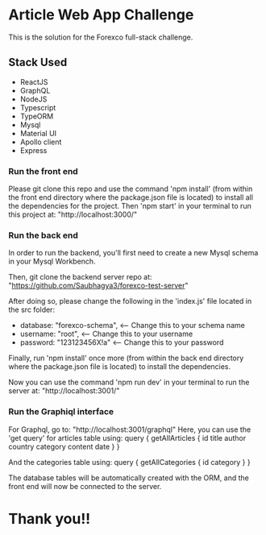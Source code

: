 # Article Web App Challenge

This is the solution for the Forexco full-stack challenge.

## Stack Used

- ReactJS
- GraphQL
- NodeJS
- Typescript
- TypeORM
- Mysql
- Material UI
- Apollo client
- Express

### Run the front end

Please git clone this repo and use the command 'npm install' (from within the front end directory where the package.json file is located) to install all the dependencies for the project.
Then 'npm start' in your terminal to run this project at: "http://localhost:3000/"

### Run the back end

In order to run the backend, you'll first need to create a new Mysql schema in your Mysql Workbench. 

Then, git clone the backend server repo at: "https://github.com/Saubhagya3/forexco-test-server"

After doing so, please change the following in the 'index.js' file located in the src folder:
- database: "forexco-schema", <-- Change this to your schema name
- username: "root", <-- Change this to your username
- password: "123123456X!a" <-- Change this to your password

Finally, run 'npm install' once more (from within the back end directory where the package.json file is located) to install the dependencies.

Now you can use the command 'npm run dev' in your terminal to run the server at: "http://localhost:3001/"

### Run the Graphiql interface

For Graphql, go to: "http://localhost:3001/graphql"
Here, you can use the 'get query' for articles table using:
query {
  getAllArticles {
    id
    title
    author
    country
    category
    content
    date
  }
}

And the categories table using:
query {
  getAllCategories {
    id
    category
  }
}

The database tables will be automatically created with the ORM, and the front end will now be connected to the server.

# Thank you!!
